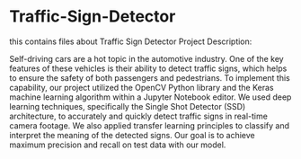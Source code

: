 # Traffic-Sign-Detector
this contains files about Traffic Sign Detector
Project Description:

Self-driving cars are a hot topic in the automotive industry. One of the key features of these vehicles is their ability to detect traffic signs, which helps to ensure the safety of both passengers and pedestrians. To implement this capability, our project utilized the OpenCV Python library and the Keras machine learning algorithm within a Jupyter Notebook editor. We used deep learning techniques, specifically the Single Shot Detector (SSD) architecture, to accurately and quickly detect traffic signs in real-time camera footage. We also applied transfer learning principles to classify and interpret the meaning of the detected signs. Our goal is to achieve maximum precision and recall on test data with our model.
